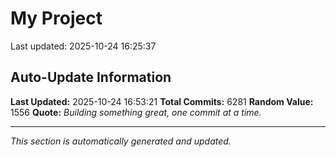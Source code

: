 # My Project


Last updated: 2025-10-24 16:25:37
















































































































































































































































































































































































































































































































































































































































































































































































































































































































































































































































































































































































































































































































































































































































































































































































































































































































































































































































































































































































































































































































































































































































































































































































































































































































































































































































































































































































































































































































































































































































































































































































































































































































































































































































































































































































































































































































































































































































































































































































































































































































































































































































































































































































































































































































































































































































































































































































































































































































































































































































































































































































































































































































































































































































































































































































































































































































































































































































































































































































































































































































































































































































































































































































































































































































































































































































































































































































































































































































































## Auto-Update Information

**Last Updated:** 2025-10-24 16:53:21
**Total Commits:** 6281
**Random Value:** 1556
**Quote:** _Building something great, one commit at a time._

---
_This section is automatically generated and updated._